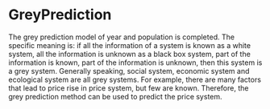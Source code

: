 # GreyPrediction
The grey prediction model of year and population is completed. The specific meaning is: if all the information of a system is known as a white system, all the information is unknown as a black box system, part of the information is known, part of the information is unknown, then this system is a grey system. Generally speaking, social system, economic system and ecological system are all grey systems. For example, there are many factors that lead to price rise in price system, but few are known. Therefore, the grey prediction method can be used to predict the price system.
